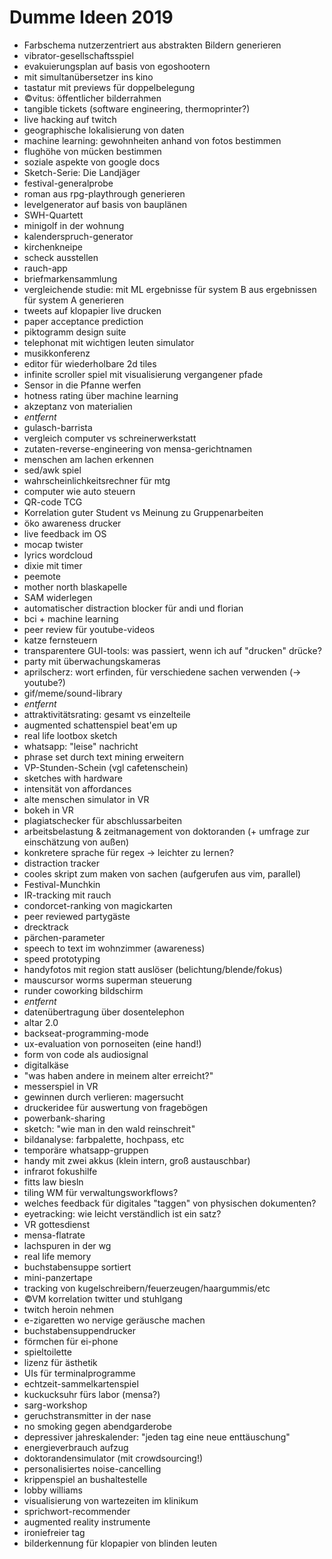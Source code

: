 # Dumme Ideen 2019

 * Farbschema nutzerzentriert aus abstrakten Bildern generieren
 * vibrator-gesellschaftsspiel
 * evakuierungsplan auf basis von egoshootern
 * mit simultanübersetzer ins kino
 * tastatur mit previews für doppelbelegung
 * ©vitus: öffentlicher bilderrahmen
 * tangible tickets (software engineering, thermoprinter?)
 * live hacking auf twitch
 * geographische lokalisierung von daten
 * machine learning: gewohnheiten anhand von fotos bestimmen
 * flughöhe von mücken bestimmen
 * soziale aspekte von google docs
 * Sketch-Serie: Die Landjäger
 * festival-generalprobe
 * roman aus rpg-playthrough generieren
 * levelgenerator auf basis von bauplänen
 * SWH-Quartett
 * minigolf in der wohnung
 * kalenderspruch-generator
 * kirchenkneipe
 * scheck ausstellen
 * rauch-app
 * briefmarkensammlung
 * vergleichende studie: mit ML ergebnisse für system B aus ergebnissen für system A generieren
 * tweets auf klopapier live drucken
 * paper acceptance prediction
 * piktogramm design suite
 * telephonat mit wichtigen leuten simulator
 * musikkonferenz
 * editor für wiederholbare 2d tiles
 * infinite scroller spiel mit visualisierung vergangener pfade
 * Sensor in die Pfanne werfen
 * hotness rating über machine learning
 * akzeptanz von materialien
 * *entfernt*
 * gulasch-barrista
 * vergleich computer vs schreinerwerkstatt
 * zutaten-reverse-engineering von mensa-gerichtnamen
 * menschen am lachen erkennen
 * sed/awk spiel
 * wahrscheinlichkeitsrechner für mtg
 * computer wie auto steuern
 * QR-code TCG
 * Korrelation guter Student vs Meinung zu Gruppenarbeiten
 * öko awareness drucker
 * live feedback im OS
 * mocap twister
 * lyrics wordcloud
 * dixie mit timer
 * peemote
 * mother north blaskapelle
 * SAM widerlegen
 * automatischer distraction blocker für andi und florian
 * bci + machine learning
 * peer review für youtube-videos
 * katze fernsteuern
 * transparentere GUI-tools: was passiert, wenn ich auf "drucken" drücke?
 * party mit überwachungskameras
 * aprilscherz: wort erfinden, für verschiedene sachen verwenden (-> youtube?)
 * gif/meme/sound-library
 * *entfernt*
 * attraktivitätsrating: gesamt vs einzelteile
 * augmented schattenspiel beat'em up
 * real life lootbox sketch
 * whatsapp: "leise" nachricht
 * phrase set durch text mining erweitern
 * VP-Stunden-Schein (vgl cafetenschein)
 * sketches with hardware
 * intensität von affordances
 * alte menschen simulator in VR
 * bokeh in VR
 * plagiatschecker für abschlussarbeiten
 * arbeitsbelastung & zeitmanagement von doktoranden (+ umfrage zur einschätzung von außen)
 * konkretere sprache für regex -> leichter zu lernen?
 * distraction tracker
 * cooles skript zum maken von sachen (aufgerufen aus vim, parallel)
 * Festival-Munchkin
 * IR-tracking mit rauch
 * condorcet-ranking von magickarten
 * peer reviewed partygäste
 * drecktrack
 * pärchen-parameter
 * speech to text im wohnzimmer (awareness)
 * speed prototyping
 * handyfotos mit region statt auslöser (belichtung/blende/fokus)
 * mauscursor worms superman steuerung
 * runder coworking bildschirm
 * *entfernt*
 * datenübertragung über dosentelephon
 * altar 2.0
 * backseat-programming-mode
 * ux-evaluation von pornoseiten (eine hand!)
 * form von code als audiosignal
 * digitalkäse
 * "was haben andere in meinem alter erreicht?"
 * messerspiel in VR
 * gewinnen durch verlieren: magersucht
 * druckeridee für auswertung von fragebögen
 * powerbank-sharing
 * sketch: "wie man in den wald reinschreit"
 * bildanalyse: farbpalette, hochpass, etc
 * temporäre whatsapp-gruppen
 * handy mit zwei akkus (klein intern, groß austauschbar)
 * infrarot fokushilfe
 * fitts law biesln
 * tiling WM für verwaltungsworkflows?
 * welches feedback für digitales "taggen" von physischen dokumenten? 
 * eyetracking: wie leicht verständlich ist ein satz?
 * VR gottesdienst
 * mensa-flatrate
 * lachspuren in der wg
 * real life memory
 * buchstabensuppe sortiert
 * mini-panzertape
 * tracking von kugelschreibern/feuerzeugen/haargummis/etc
 * ©VM korrelation twitter und stuhlgang
 * twitch heroin nehmen
 * e-zigaretten wo nervige geräusche machen
 * buchstabensuppendrucker
 * förmchen für ei-phone
 * spieltoilette
 * lizenz für ästhetik
 * UIs für terminalprogramme
 * echtzeit-sammelkartenspiel
 * kuckucksuhr fürs labor (mensa?)
 * sarg-workshop
 * geruchstransmitter in der nase
 * no smoking gegen abendgarderobe
 * depressiver jahreskalender: "jeden tag eine neue enttäuschung"
 * energieverbrauch aufzug
 * doktorandensimulator (mit crowdsourcing!)
 * personalisiertes noise-cancelling
 * krippenspiel an bushaltestelle
 * lobby williams
 * visualisierung von wartezeiten im klinikum
 * sprichwort-recommender
 * augmented reality instrumente
 * ironiefreier tag
 * bilderkennung für klopapier von blinden leuten
